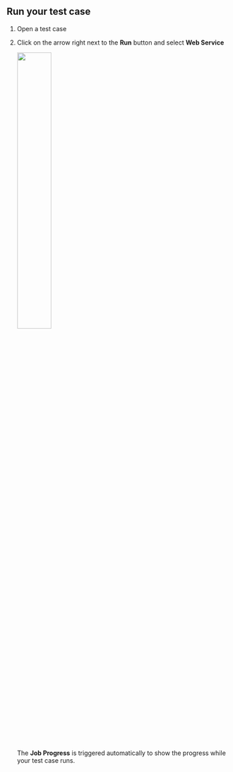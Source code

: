 ## Run your test case

1. Open a test case
2. Click on the arrow right next to the **Run** button and select **Web Service**

   <img src="https://github.com/katalon-studio/docs-images/raw/master/katalon-studio/docs/execute-a-test-case/Screenshot%202020-11-04%20at%2013.58.44.png" width=40%>

   The **Job Progress** is triggered automatically to show the progress while your test case runs.
